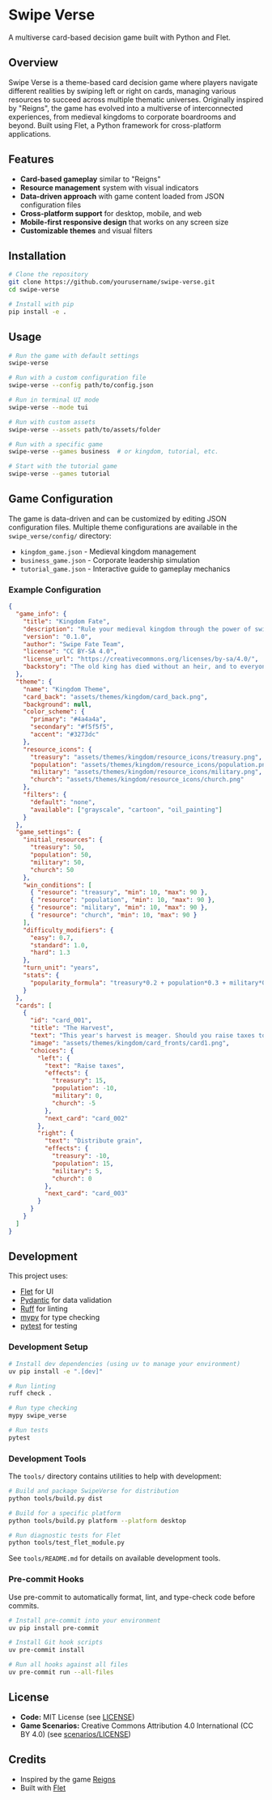 # Swipe Verse

A multiverse card-based decision game built with Python and Flet.

## Overview

Swipe Verse is a theme-based card decision game where players navigate different realities by swiping left or right on cards, managing various resources to succeed across multiple thematic universes. Originally inspired by "Reigns", the game has evolved into a multiverse of interconnected experiences, from medieval kingdoms to corporate boardrooms and beyond. Built using Flet, a Python framework for cross-platform applications.

## Features

- **Card-based gameplay** similar to "Reigns"
- **Resource management** system with visual indicators
- **Data-driven approach** with game content loaded from JSON configuration files
- **Cross-platform support** for desktop, mobile, and web
- **Mobile-first responsive design** that works on any screen size
- **Customizable themes** and visual filters

## Installation

```bash
# Clone the repository
git clone https://github.com/yourusername/swipe-verse.git
cd swipe-verse

# Install with pip
pip install -e .
```

## Usage

```bash
# Run the game with default settings
swipe-verse

# Run with a custom configuration file
swipe-verse --config path/to/config.json

# Run in terminal UI mode
swipe-verse --mode tui

# Run with custom assets
swipe-verse --assets path/to/assets/folder

# Run with a specific game
swipe-verse --games business  # or kingdom, tutorial, etc.

# Start with the tutorial game
swipe-verse --games tutorial
```

## Game Configuration

The game is data-driven and can be customized by editing JSON configuration files. Multiple theme configurations are available in the `swipe_verse/config/` directory:

- `kingdom_game.json` - Medieval kingdom management
- `business_game.json` - Corporate leadership simulation
- `tutorial_game.json` - Interactive guide to gameplay mechanics

### Example Configuration

```json
{
  "game_info": {
    "title": "Kingdom Fate",
    "description": "Rule your medieval kingdom through the power of swiping",
    "version": "0.1.0",
    "author": "Swipe Fate Team",
    "license": "CC BY-SA 4.0",
    "license_url": "https://creativecommons.org/licenses/by-sa/4.0/",
    "backstory": "The old king has died without an heir, and to everyone's surprise, you've been chosen to rule the kingdom..."
  },
  "theme": {
    "name": "Kingdom Theme",
    "card_back": "assets/themes/kingdom/card_back.png",
    "background": null,
    "color_scheme": {
      "primary": "#4a4a4a",
      "secondary": "#f5f5f5",
      "accent": "#3273dc"
    },
    "resource_icons": {
      "treasury": "assets/themes/kingdom/resource_icons/treasury.png",
      "population": "assets/themes/kingdom/resource_icons/population.png",
      "military": "assets/themes/kingdom/resource_icons/military.png",
      "church": "assets/themes/kingdom/resource_icons/church.png"
    },
    "filters": {
      "default": "none",
      "available": ["grayscale", "cartoon", "oil_painting"]
    }
  },
  "game_settings": {
    "initial_resources": {
      "treasury": 50,
      "population": 50,
      "military": 50,
      "church": 50
    },
    "win_conditions": [
      { "resource": "treasury", "min": 10, "max": 90 },
      { "resource": "population", "min": 10, "max": 90 },
      { "resource": "military", "min": 10, "max": 90 },
      { "resource": "church", "min": 10, "max": 90 }
    ],
    "difficulty_modifiers": {
      "easy": 0.7,
      "standard": 1.0,
      "hard": 1.3
    },
    "turn_unit": "years",
    "stats": {
      "popularity_formula": "treasury*0.2 + population*0.3 + military*0.2 + church*0.3"
    }
  },
  "cards": [
    {
      "id": "card_001",
      "title": "The Harvest",
      "text": "This year's harvest is meager. Should you raise taxes to compensate or distribute grain from the royal reserves?",
      "image": "assets/themes/kingdom/card_fronts/card1.png",
      "choices": {
        "left": {
          "text": "Raise taxes",
          "effects": {
            "treasury": 15,
            "population": -10,
            "military": 0,
            "church": -5
          },
          "next_card": "card_002"
        },
        "right": {
          "text": "Distribute grain",
          "effects": {
            "treasury": -10,
            "population": 15,
            "military": 5,
            "church": 0
          },
          "next_card": "card_003"
        }
      }
    }
  ]
}
```

## Development

This project uses:
- [Flet](https://flet.dev/) for UI
- [Pydantic](https://pydantic-docs.helpmanual.io/) for data validation
- [Ruff](https://github.com/charliermarsh/ruff) for linting
- [mypy](http://mypy-lang.org/) for type checking
- [pytest](https://docs.pytest.org/) for testing

### Development Setup

```bash
# Install dev dependencies (using uv to manage your environment)
uv pip install -e ".[dev]"

# Run linting
ruff check .

# Run type checking
mypy swipe_verse

# Run tests
pytest
```

### Development Tools

The `tools/` directory contains utilities to help with development:

```bash
# Build and package SwipeVerse for distribution
python tools/build.py dist

# Build for a specific platform
python tools/build.py platform --platform desktop

# Run diagnostic tests for Flet
python tools/test_flet_module.py
```

See `tools/README.md` for details on available development tools.

### Pre-commit Hooks

Use pre-commit to automatically format, lint, and type-check code before commits.

```bash
# Install pre-commit into your environment
uv pip install pre-commit

# Install Git hook scripts
uv pre-commit install

# Run all hooks against all files
uv pre-commit run --all-files
```

## License

- **Code:** MIT License (see [LICENSE](LICENSE))
- **Game Scenarios:** Creative Commons Attribution 4.0 International (CC BY 4.0) (see [scenarios/LICENSE](scenarios/LICENSE))

## Credits

- Inspired by the game [Reigns](https://www.devolverdigital.com/games/reigns)
- Built with [Flet](https://flet.dev/)